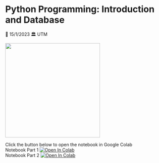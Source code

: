 # Python Programming: Introduction and Database

📅 15/1/2023
🏛️ UTM

<img src=https://github.com/Farahain/python_intro/blob/main/PosterPythonUtm.jpeg width="300">



Click the button below to open the notebook in Google Colab <br>
Notebook Part 1 [![Open In Colab](https://colab.research.google.com/assets/colab-badge.svg)](https://colab.research.google.com/github/Farahain/PythonIntro/blob/main/Python_Intro_Part1.ipynb) <br>
Notebook Part 2 [![Open In Colab](https://colab.research.google.com/assets/colab-badge.svg)](https://colab.research.google.com/github/Farahain/PythonIntro/blob/main/Python_Intro_Part2.ipynb)
